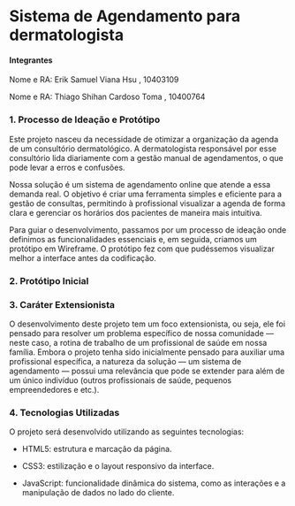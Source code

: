 # Sistema de Agendamento para dermatologista

#### Integrantes
Nome e RA: Erik Samuel Viana Hsu , 10403109

Nome e RA: Thiago Shihan Cardoso Toma , 10400764

### 1. Processo de Ideação e Protótipo
Este projeto nasceu da necessidade de otimizar a organização da agenda de um consultório dermatológico. A dermatologista responsável por esse consultório lida diariamente com a gestão manual de agendamentos, o que pode levar a erros e confusões.

Nossa solução é um sistema de agendamento online que atende a essa demanda real. O objetivo é criar uma ferramenta simples e eficiente para a gestão de consultas, permitindo à profissional visualizar a agenda de forma clara e gerenciar os horários dos pacientes de maneira mais intuitiva.

Para guiar o desenvolvimento, passamos por um processo de ideação onde definimos as funcionalidades essenciais e, em seguida, criamos um protótipo em Wireframe. O protótipo fez com que pudéssemos visualizar melhor a interface antes da codificação. 

### 2. Protótipo Inicial


### 3. Caráter Extensionista
O desenvolvimento deste projeto tem um foco extensionista, ou seja, ele foi pensado para resolver um problema específico de nossa comunidade — neste caso, a rotina de trabalho de um profissional de saúde em nossa família. Embora o projeto tenha sido inicialmente pensado para auxiliar uma profissional específica, a natureza da solução — um sistema de agendamento — possui uma relevância que pode se extender para além de um único indivíduo (outros profissionais de saúde, pequenos empreendedores e etc.).






### 4. Tecnologias Utilizadas
O projeto será desenvolvido utilizando as seguintes tecnologias:

- HTML5: estrutura e marcação da página.

- CSS3: estilização e o layout responsivo da interface.

- JavaScript: funcionalidade dinâmica do sistema, como as interações e a manipulação de dados no lado do cliente.

